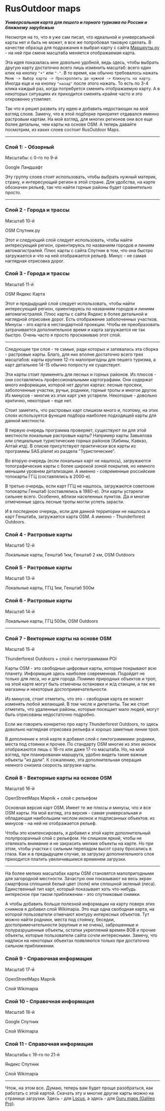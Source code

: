 # RusOutdoor maps

***Универсальная карта для пешего и горного туризма по России и ближнему зарубежью***


Несмотря на то, что я уже сам писал, что идеальной и универсальной карты нет и быть не может, я все же попробовал таковую сделать. В качестве образца для подражания я выбрал карту с сайта [Маршруты.ру][1] - на ней при смене масштаба меняется отображаемая карта. 

Эта идея показалась мне довольно удобной, ведь здесь, чтобы выбрать другую карту достаточно всего лишь изменить масштаб: всего один клик на кнопку `"+"` или `"-"`. В то время, как обычно требовалось нажать `Меню -> Выбор карты -> Проскроллить до нужной -> Кликнуть на карту`. Иногда еще и на кнопку `"назад"`  после этого нажать.  То есть по 3-4 клика каждый раз, когда потребуется сменить отображаемую карту. А в некоторых ситуациях их приходится сменять крайне часто и это откровенно утомляет.

Так что я решил развить эту идею и добавить недостающих на мой взгляд слоев. Замечу, что в этой подборке приоритет отдавался именно растровым картам. На мой взгляд, для многих регионов они все еще более детальны, чем карты на основе OSM. А теперь давайте посмотрим, из каких слоев состоит RusOutdoor Maps. 


***

### Слой 1: - Обзорный

Масштабы: с 0-го по 9-й

Google Ландшафт

Эту группу слоев стоит использовать, чтобы выбрать нужный материк, страну, и интересующий регион в этой стране. Для удобства, на карте обозначен рельеф, так что найти горные районы будет сравнительно просто. 


***


### Слой 2 - Города и трассы

Масштаб 10-й

OSM Спутник.ру

Этот и следующий слой следует использовать, чтобы найти интересующий регион, ориентируясь по названиям городов и линиям автомагистралей. Плюс карты с сайта Спутник в том, что она быстро загружается и что на ней отображается рельеф. Минус - не самая наглядная отрисовка дорог. 




### Слой 3 - Города и трассы

Масштаб 11-й

OSM Яндекс Карта

Этот и предыдущий слой следует использовать, чтобы найти интересующий регион, ориентируясь по названиям городов и линиям автомагистралей. Плюс карты с сайта Яндекс в более детальной и наглядной отрисовке дорог. Есть отображение заболоченных участков. Минусы - это карта в нестандартной проекции. Чтобы ее преобразовать затрачивается дополнительное время и карта загружается не так быстро. Очень часто я просто проскакиваю этот слой.

***

Следующие три слоя - те самые, ради которых и затевалась эта сборка - растровые карты. Благо, для них вполне достаточно всего трех масштабов: карты крупнее 12-го малопригодны для пешего туризма, а карт детальнее 14-15 обычно попросту не существует.

Эти карты стоит применять для лесных и горных районов. Из плюсов - они составлялись профессиональными картографами. Они содержат много информации, которой нет других картах: лесные просеки, заболоченные участки, ручьи, родники, горные тропы и многое другое. Из минусов - многие из этих карт уже устарели. Некоторые - довольно критично, некоторые - еще нет.

Стоит заметить, что растровых карт слишком много и, поэтому, на этих слоях используется функция подбора наиболее подходящей карты для данной местности. 

В первую очередь программа проверяет, существуют ли для этой местности локальные растровые карты? Например карты Завьялова или специальные туристические горных районов (Хибины, Кавказ, Алтай итд). В списке присутствуют практически все карты из программы SAS.planet из раздела "Туристические".

Во вторую очередь (если локальных карт не нашлось), загружаются топографические карты с более широкой зоной покрытия, но немного меньшим уровнем детализации. А именно - современные российские топокарты ГГЦ (составлялись в 2000-е). 

В третью очередь, если карт ГГЦ не нашлось, загружаются советские топокарты Генштаб (составлялись в 1980-е). Эти карты устарели сильнее всего. Особенно, вблизи населенных пунктов. Да и многие отмеченные здесь лесные тропы могли успеть зарасти.

И в последнюю очередь, если для данной территории не нашлось и карт Генштаба, загружается карта OSM. А именно - Thunderforest Outdoors.




### Слой 4 - Растровые карты

Масштаб 12-й

Локальные карты, Генштаб 1км, Генштаб 2 км, OSM Outdoors



### Слой 5 - Растровые карты

Масштаб 13-й

Локальные карты, ГГЦ 1км, Генштаб 500м



### Слой 6 - Растровые карты

Масштаб 14-й

Локальные карты, ГГЦ 500м, OSM Outdoors




***

### Слой 7 - Векторные карты на основе OSM

Масштаб 15-й

Thunderforest Outdoors + слой с пиктограммами POI

Карты OSM - это свободные цифровые карты, которые покрывают всю планету. Информация здесь наиболее современная. Подойдет не только для леса, но и для города. Помимо природных объектов и троп, на этой карте могут быть отмечены остановки и ж/д станции, а так же магазины и некоторые достопримечательности. 

Из минусов, стоит отметить, что это - свободная карта ее может изменять любой желающий. В том числе и дилетанты. Так же стоит отметить, что удаленные районы, которые посещает мало людей, могут быть отрисованы недостаточно подробно.

Если же говорить конкретно про карту Thunderforest Outdoors, то здесь довольно наглядная отрисовка рельефа и хорошо заметные  линии троп.

В дополнение к этой карте я добавил слой с пиктограммами: родники, места под стоянки и прочее. По стандарту OSM многие из этих иконок отображаются лишь с 16-го или даже 17-го масштаба. Но, на мой взгляд, при планировании маршрута, удобно видеть такие важные объекты "из дали".  К сожалению, эта дополнительная операция немного снизила скорость загрузки карты. 




### Слой 8 - Векторные карты на основе OSM

Масштаб 16-й

OpenStreetMaps Mapnik + слой с рельефом

Основная версия карт OSM. Имеет те же плюсы и минусы, что и все OSM карты. На мой взгляд, эта версия - самая универсальная и обладающая наибольшим числом иконок и подписанных объектов. из минусов - на ней не отображается рельеф.

Чтобы это компенсировать, я добавил к этой карте дополнительный полупрозрачный слой с рельефом. Не слишком яркий, чтобы не отвлекать внимание и не закрасить мелкие объекты на карте. Но при этом, чтобы участки с сильным перепадом высот сразу бросались в глаза. Как и в предыдущем случае, за загрузку дополнительного слоя приходится платить увеличившимся временем загрузки.

***

На более мелких масштабах карты OSM становятся малопригодными для загородной местности. Зачастую они показывают на весь экран смартфона сплошной белый цвет (поля) или сплошной зеленый (леса). Единственный тип карт, который показывает хоть что-нибудь интересное при таком приближении - это спутниковые снимки. 

А чтобы добавить больше полезной информации на карту поверх этих снимков я добавил слой Wikimapia. Это еще одна свободная карта, на которой пользователи отмечают контуру интересных объектов. Тут можно найти родники, места под стоянку, беседки, достопримечательности (крупные и не очень), заброшенные и полуразрушенные объекты, остатки укреплений времен ВОВ и прочие объекты, которые пользователи сайта сочли интересными. Замечу, что надписи на некоторых объектах появляются только при достаточно сильном приближении.





### Слой 9 - Справочная информация

Масштаб 17-й

OpenStreetMaps Mapnik

Слой Wikimapia




### Слой 10 - Справочная информация

Масштаб 18-й

Google Спутник

Слой Wikimapia




### Слой 11 - Справочная информация

Масштабы с 19-го по 21-й

Яндекс Спутник

Слой Wikimapia


***

Чтож, на этом все. Думаю, теперь вам будет проще разобраться, как работать с этой картой. Скачать эту и многие другие карты можно на странице загрузки. Здесь - для [Locus][2], а здесь - для [Guru maps (Galileo Pro)][3].



[1]: https://www.marshruty.ru/Maps/Maps.aspx?x=36.96990966796878&y=56.787274943962025&z=8&t=4

[2]: https://github.com/nnngrach/map-sources/tree/master/Locus%20online%20maps

[3]: https://github.com/nnngrach/map-sources/tree/master/Galileo%20online%20maps

